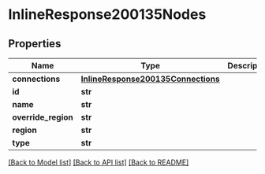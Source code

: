 # InlineResponse200135Nodes

## Properties
Name | Type | Description | Notes
------------ | ------------- | ------------- | -------------
**connections** | [**InlineResponse200135Connections**](InlineResponse200135Connections.md) |  | [optional] 
**id** | **str** |  | [optional] 
**name** | **str** |  | [optional] 
**override_region** | **str** |  | [optional] 
**region** | **str** |  | [optional] 
**type** | **str** |  | [optional] 

[[Back to Model list]](../README.md#documentation-for-models) [[Back to API list]](../README.md#documentation-for-api-endpoints) [[Back to README]](../README.md)


